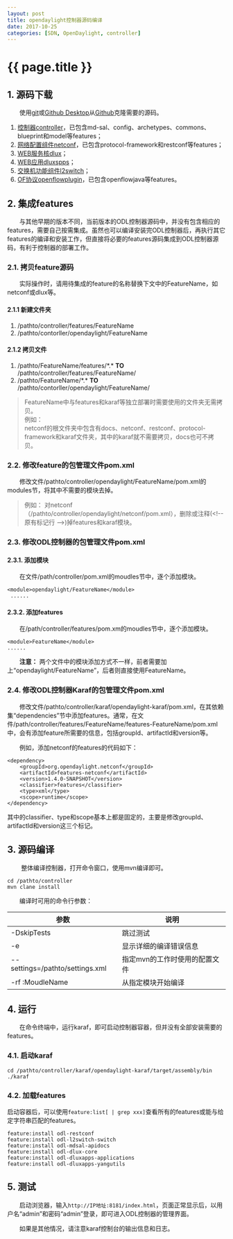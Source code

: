 ```yaml
---
layout: post
title: opendaylight控制器源码编译
date: 2017-10-25
categories: [SDN, OpenDaylight, controller]
---
```

# {{ page.title }}

## 1. 源码下载
&emsp;&emsp;使用[git](https://git-scm.com/)或[Github Desktop](https://desktop.github.com/)从[Github](https://www.github.com)克隆需要的源码。
1. [控制器controller](https://www.github.com/opendaylight/controller)，已包含md-sal、config、archetypes、commons、blueprint和model等features；
2. [网络配置组件netconf](https://www.github.com/opendaylight/netconf)，已包含protocol-framework和restconf等features；
3. [WEB服务核dlux](https://www.github.com/opendaylight/dlux)；
4. [WEB应用dluxspps](https://www.github.com/opendaylight/dluxapps)；
5. [交换机功能组件l2switch](https://www.github.com/opendaylight/l2switch)；
6. [OF协议openflowplugin](https://www.github.com/opendaylight/openflowplugin)，已包含openflowjava等features。

## 2. 集成features
&emsp;&emsp;与其他早期的版本不同，当前版本的ODL控制器源码中，并没有包含相应的features，需要自己按需集成。虽然也可以编译安装完ODL控制器后，再执行其它features的编译和安装工作，但直接将必要的features源码集成到ODL控制器源码，有利于控制器的部署工作。

### 2.1. 拷贝feature源码
&emsp;&emsp;实际操作时，请用待集成的feature的名称替换下文中的FeatureName，如netconf或dlux等。

#### 2.1.1 新建文件夹
1.  /pathto/controller/features/FeatureName    
2.  /pathto/contorller/opendaylight/FeatureName

#### 2.1.2 拷贝文件
1. /pathto/FeatureName/features/\*.\* __TO__ /pathto/controller/features/FeatureName/    
2. /pathto/FeatureName/\*.\* __TO__ /pathto/contorller/opendaylight/FeatureName/
>FeatureName中与features和karaf等独立部署时需要使用的文件夹无需拷贝。    
>例如：    
>netconf的根文件夹中包含有docs、netconf、restconf、protocol-framework和karaf文件夹，其中的karaf就不需要拷贝，docs也可不拷贝。

### 2.2. 修改feature的包管理文件pom.xml
&emsp;&emsp;修改文件/pathto/controller/opendaylight/FeatureName/pom.xml的modules节，将其中不需要的模块去掉。
>例如：
>对netconf（/pathto/controller/opendaylight/netconf/pom.xml），删除或注释(\<!-- 原有标记行   -->)掉features和karaf模块。

### 2.3. 修改ODL控制器的包管理文件pom.xml
#### 2.3.1. 添加模块

&emsp;&emsp;在文件/path/controller/pom.xml的moudles节中，逐个添加模块。    
```
<module>opendaylight/FeatureName</module>    
 ......
```

#### 2.3.2. 添加features

&emsp;&emsp;在/path/controller/features/pom.xm的moudles节中，逐个添加模块。    
```
<module>FeatureName</module>    
......
```

&emsp;&emsp;__注意：__ 两个文件中的模块添加方式不一样，前者需要加上“opendaylight/FeatureName”，后者则直接使用FeatureName。

### 2.4. 修改ODL控制器Karaf的包管理文件pom.xml
&emsp;&emsp;修改文件/pathto/controller/karaf/opendaylight-karaf/pom.xml，在其依赖集“dependencies”节中添加features。通常，在文件/path/controller/features/FeatureName/features-FeatureName/pom.xml中，会有添加feature所需要的信息，包括groupId、artifactId和version等。

&emsp;&emsp;例如，添加netconf的features的代码如下：    
```
<dependency>
	<groupId>org.opendaylight.netconf</groupId>
	<artifactId>features-netconf</artifactId>
	<version>1.4.0-SNAPSHOT</version>
	<classifier>features</classifier>
	<type>xml</type>
	<scope>runtime</scope>
</dependency>
```    
其中的classifier、type和scope基本上都是固定的，主要是修改groupId、artifactId和version这三个标记。

## 3. 源码编译

&emsp;&emsp;&nbsp;整体编译控制器，打开命令窗口，使用mvn编译即可。    
```
cd /pathto/controller
mvn clane install
```

&emsp;&emsp;编译时可用的命令行参数：

参数  |  说明
------ | ------
-DskipTests | 跳过测试
-e | 显示详细的编译错误信息
--settings=/pathto/settings.xml | 指定mvn的工作时使用的配置文件
-rf :MoudleName | 从指定模块开始编译

## 4. 运行

&emsp;&emsp;在命令终端中，运行karaf，即可启动控制器容器，但并没有全部安装需要的features。
### 4.1. 启动karaf

```
cd /pathto/controller/karaf/opendaylight-karaf/target/assembly/bin
./karaf
```
### 4.2. 加载features

启动容器后，可以使用```feature:list[ | grep xxx]```查看所有的features或能与给定字符串匹配的features。

```
feature:install odl-restconf
feature:install odl-l2switch-switch
feature:install odl-mdsal-apidocs
feature:install odl-dlux-core
feature:install odl-dluxapps-applications
feature:install odl-dluxapps-yangutils
```

## 5. 测试

&emsp;&emsp;启动浏览器，输入```http://IP地址:8181/index.html```，页面正常显示后，以用户名“admin”和密码“admin”登录，即可进入ODL控制器的管理界面。

&emsp;&emsp;如果是其他情况，请注意karaf控制台的输出信息和日志。
